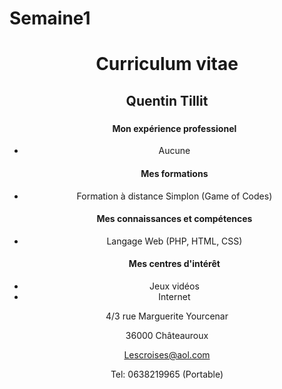 # Semaine1
<!DOCTYPE html>
<html>
    <head>
        <title>Mon CV</title>
    </head>
    <body>
     <header>
        <h1>Curriculum vitae</h1>
        <h2>Quentin Tillit</h2>
     <main>
         <h3></h3>
        <ul><h4>Mon expérience professionel</h4>
            <li>Aucune</li>
        </ul>
        <ul><h4>Mes formations</h4>
            <li>Formation à distance Simplon (Game of Codes)</li>
        </ul>
        <ul><h4>Mes connaissances et compétences</h4>
            <li>Langage Web (PHP, HTML, CSS)</li>
        </ul>
        <ul><h4>Mes centres d'intérêt</h4>
            <li>Jeux vidéos</li>
            <li>Internet</li>
        </ul>
     </main>
     <footer>
            <p>4/3 rue Marguerite Yourcenar</p>
            <p>36000 Châteauroux</p>
            <a href="mailto:lescroises@aol.com">Lescroises@aol.com</a>
            <p>Tel: 0638219965 (Portable)</p>
     </footer>
    </body>
</html>

